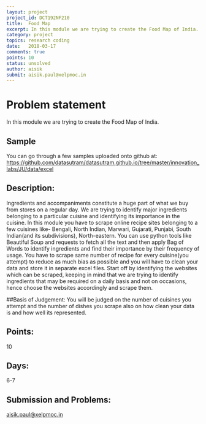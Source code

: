 ```yaml
---
layout: project
project_id: DCT192NF210
title:  Food Map
excerpt: In this module we are trying to create the Food Map of India.
category: project
topics: research coding
date:   2018-03-17
comments: true
points: 10
status: unsolved
author: aisik
submit: aisik.paul@xelpmoc.in
---
```

# Problem statement
In this module we are trying to create the Food Map of India.


## Sample
You can go through a few samples uploaded onto github at:
https://github.com/datasutram/datasutram.github.io/tree/master/innovation_labs/JU/data/excel


## Description:
Ingredients and accompaniments constitute a huge part of what we buy from stores on a regular day.  We are trying to identify major ingredients belonging to a particular cuisine and identifying its importance in the cuisine.  In this module you have to scrape online recipe sites belonging to a few cuisines like- Bengali, North Indian, Marwari, Gujarati, Punjabi, South Indian(and its subdivisions), North-eastern.  You can use python tools like Beautiful Soup and requests to fetch all the text and then apply Bag of Words to identify ingredients and find their importance by their frequency of usage. You have to scrape same number of recipe for every cuisine(you attempt) to reduce as much bias as possible and you will have to clean your data and store it in separate excel files.
Start off by identifying the websites which can be scraped, keeping in mind that we are trying to identify ingredients that may be required on a daily basis and not on occasions, hence choose the websites accordingly and scrape them.


##Basis of Judgement:
You will be judged on the number of cuisines you attempt and the number of dishes you scrape also on how clean your data is and how well its represented.
## Points:
10

## Days:
6-7

## Submission and Problems:
aisik.paul@xelpmoc.in
